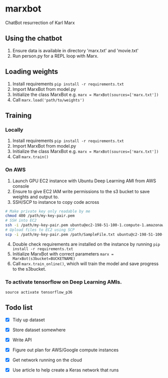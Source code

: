# marxbot
ChatBot resurrection of Karl Marx

## Using the chatbot

1. Ensure data is available in directory 'marx.txt' and 'movie.txt'
2. Run person.py for a REPL loop with Marx.

## Loading weights

1. Install requirements `pip install -r requirements.txt`
2. Import MarxBot from model.py
3. Initialize the class MarxBot e.g. `marx = MarxBot(sources=['marx.txt'])`
4. Call `marx.load('path/to/weights')`

## Training

### Locally

1. Install requirements `pip install -r requirements.txt`
2. Import MarxBot from model.py
3. Initialize the class MarxBot e.g. `marx = MarxBot(sources=['marx.txt'])`
4. Call `marx.train()`

### On AWS

1. Launch GPU EC2 instance with Ubuntu Deep Learning AMI from AWS console
2. Ensure to give EC2 IAM write permissions to the s3 bucket to save weights and output to.
3. SSH/SCP to instance to copy code across

```bash
# Make private key only readable by me
chmod 400 /path/my-key-pair.pem
# SSH into EC2
ssh -i /path/my-key-pair.pem ubuntu@ec2-198-51-100-1.compute-1.amazonaws.com
# Upload files to EC2 using SCP
scp -i /path/my-key-pair.pem /path/SampleFile.txt ubuntu@c2-198-51-100-1.compute-1.amazonaws.com:~
```
4. Double check requirements are installed on the instance by running `pip install -r requirements.txt`
5. Initialize MarxBot with correct parameters `marx = MarxBot(s3bucket=BUCKETNAME)`
6. Call `marx.train_online()`, which will train the model and save progress to the s3bucket.


### To activate tensorflow on Deep Learning AMIs.
`source activate tensorflow_p36`

## Todo list
- [x] Tidy up dataset
- [x] Store dataset somewhere
- [x] Write API
- [x] Figure out plan for AWS/Google compute instances
- [x] Get network running on the cloud
- [x] Use article to help create a Keras network that runs

